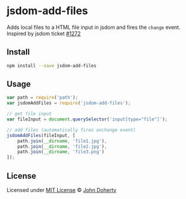 # jsdom-add-files

Adds local files to a HTML file input in jsdom and fires the `change` event. Inspired by jsdom ticket [#1272](https://github.com/jsdom/jsdom/issues/1272)

## Install

```bash
npm install --save jsdom-add-files
```

## Usage

```js
var path = require('path');
var jsdomAddFiles = require('jsdom-add-files');

// get file input
var fileInput = document.querySelector('input[type="file"]');

// add files (automatically fires onchange event)
jsdomAddFiles(fileInput, [
    path.join(__dirname, 'file1.jpg'),
    path.join(__dirname, 'file2.jpg'),
    path.join(__dirname, 'file3.png')
]);
```

## License

Licensed under [MIT License](LICENSE) &copy; [John Doherty](https://twitter.com/mrjohndoherty)